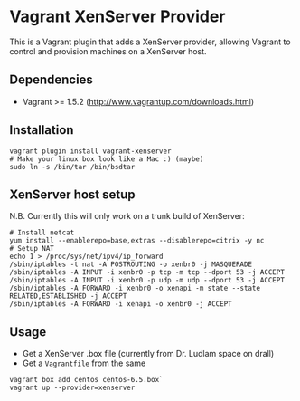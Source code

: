# Vagrant XenServer Provider

This is a Vagrant plugin that adds a XenServer provider, allowing Vagrant to
control and provision machines on a XenServer host.

## Dependencies
* Vagrant >= 1.5.2 (http://www.vagrantup.com/downloads.html)

## Installation
```shell
vagrant plugin install vagrant-xenserver
# Make your linux box look like a Mac :) (maybe)
sudo ln -s /bin/tar /bin/bsdtar
```

## XenServer host setup
N.B. Currently this will only work on a trunk build of XenServer:
```shell
# Install netcat
yum install --enablerepo=base,extras --disablerepo=citrix -y nc
# Setup NAT
echo 1 > /proc/sys/net/ipv4/ip_forward
/sbin/iptables -t nat -A POSTROUTING -o xenbr0 -j MASQUERADE
/sbin/iptables -A INPUT -i xenbr0 -p tcp -m tcp --dport 53 -j ACCEPT
/sbin/iptables -A INPUT -i xenbr0 -p udp -m udp --dport 53 -j ACCEPT
/sbin/iptables -A FORWARD -i xenbr0 -o xenapi -m state --state
RELATED,ESTABLISHED -j ACCEPT
/sbin/iptables -A FORWARD -i xenapi -o xenbr0 -j ACCEPT
```

## Usage
* Get a XenServer .box file (currently from Dr. Ludlam space on drall)
* Get a `Vagrantfile` from the same
```shell
vagrant box add centos centos-6.5.box`
vagrant up --provider=xenserver
```
